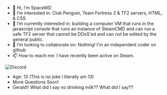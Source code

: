 - 👋 Hi, I’m SpaceWD
- 👀 I’m interested in: Club Penguin, Team Fortress 2 & TF2 servers, HTML, & CSS
- 🌱 I’m currently interested in: building a computer VM that runs in the javascript console that runs an instance of SteamCMD and can run a safe TF2 server that cannot be DDoS'ed and can not be edited by the general public.
- 💞️ I’m looking to collaborate on: Nothing! I'm an independent coder on github
- 📫 How to reach me: I have recently been active on Steam.

![Discord](https://discord-readme-badge.vercel.app/api?id=952609750460301352)

- Age: 13 (This is no joke I literally am 13)
- More Questions Soon!
- Gerald!! What did I say no drinking milk?? What did I say??
<!---
Fuck off!
---!>
